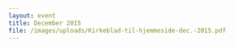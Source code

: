 ```yaml
---
layout: event
title: December 2015
file: /images/uploads/Kirkeblad-til-hjemmeside-dec.-2015.pdf
---
```

